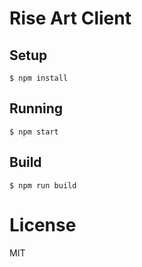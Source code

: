 # Rise Art Client
## Setup

```
$ npm install
```

## Running

```
$ npm start
```

## Build

```
$ npm run build
```

# License

MIT

